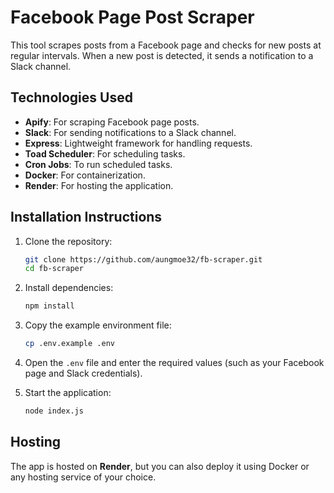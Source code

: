 # Facebook Page Post Scraper

This tool scrapes posts from a Facebook page and checks for new posts at regular intervals. When a new post is detected, it sends a notification to a Slack channel.

## Technologies Used

- **Apify**: For scraping Facebook page posts.
- **Slack**: For sending notifications to a Slack channel.
- **Express**: Lightweight framework for handling requests.
- **Toad Scheduler**: For scheduling tasks.
- **Cron Jobs**: To run scheduled tasks.
- **Docker**: For containerization.
- **Render**: For hosting the application.

## Installation Instructions

1. Clone the repository:

   ```bash
   git clone https://github.com/aungmoe32/fb-scraper.git
   cd fb-scraper
   ```

2. Install dependencies:

   ```bash
   npm install
   ```

3. Copy the example environment file:

   ```bash
   cp .env.example .env
   ```

4. Open the `.env` file and enter the required values (such as your Facebook page and Slack credentials).

5. Start the application:
   ```bash
   node index.js
   ```

## Hosting

The app is hosted on **Render**, but you can also deploy it using Docker or any hosting service of your choice.
